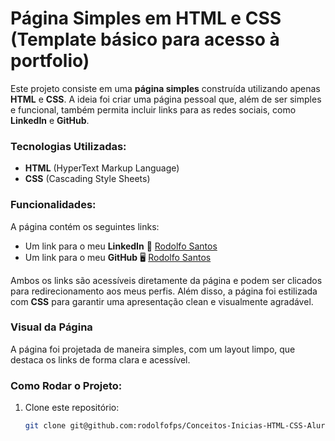# Página Simples em HTML e CSS (Template básico para acesso à portfolio)

Este projeto consiste em uma **página simples** construída utilizando apenas **HTML** e **CSS**. A ideia foi criar uma página pessoal que, além de ser simples e funcional, também permita incluir links para as redes sociais, como **LinkedIn** e **GitHub**. 

### Tecnologias Utilizadas:
- **HTML** (HyperText Markup Language)
- **CSS** (Cascading Style Sheets)

### Funcionalidades:
A página contém os seguintes links:
- Um link para o meu **LinkedIn** 🔗 [Rodolfo Santos](https://www.linkedin.com/in/rodolfofps/)
- Um link para o meu **GitHub** 🖥️ [Rodolfo Santos](https://github.com/rodolfofps)

Ambos os links são acessíveis diretamente da página e podem ser clicados para redirecionamento aos meus perfis. Além disso, a página foi estilizada com **CSS** para garantir uma apresentação clean e visualmente agradável.

### Visual da Página
A página foi projetada de maneira simples, com um layout limpo, que destaca os links de forma clara e acessível.

### Como Rodar o Projeto:
1. Clone este repositório:
   ```bash
   git clone git@github.com:rodolfofps/Conceitos-Inicias-HTML-CSS-Alura-ONE-.git
